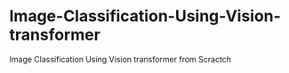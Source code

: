 # Image-Classification-Using-Vision-transformer
Image Classification Using Vision transformer from Scractch


